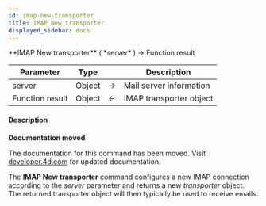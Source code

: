 ```yaml
---
id: imap-new-transporter
title: IMAP New transporter
displayed_sidebar: docs
---
```


<!--REF #_command_.IMAP New transporter.Syntax-->**IMAP New transporter** ( *server* ) -> Function result<!-- END REF-->
<!--REF #_command_.IMAP New transporter.Params-->
| Parameter | Type |  | Description |
| --- | --- | --- | --- |
| server | Object | -> | Mail server information |
| Function result | Object | <- | IMAP transporter object |

<!-- END REF-->

#### Description 



**Documentation moved**

The documentation for this command has been moved. Visit [developer.4d.com](https://developer.4d.com/docs/API/IMAPTransporterClass.html#imap-new-transporter) for updated documentation.

The **IMAP New transporter** command configures a new IMAP connection according to the *server* parameter and returns a new *transporter* object. The returned transporter object will then typically be used to receive emails.
